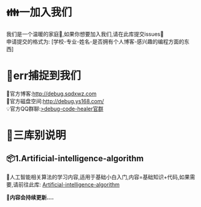 # :family:一加入我们
我们是一个温暖的家庭:love_hotel:,如果你想要加入我们,请在此库提交issues:speech_balloon:
</br>
申请提交的格式为:
[学校-专业-姓名-是否拥有个人博客-感兴趣的编程方面的东西]

# :bow:err捕捉到我们
:wind_chime:官方博客:<a href="http://debug.sqdxwz.com">http://debug.sqdxwz.com</a>
</br>
:file_folder:官方磁盘空间:<a href="http://debug.ys168.com/">http://debug.ys168.com/</a>
</br>
:bulb:官方QQ群聊:<a target="_blank" href="//shang.qq.com/wpa/qunwpa?idkey=ff28367b522a0563eb115db8ec04ebcf3edde856af8da07a6f1e1ef12c242c37">>debug-code-healer官群</a>

# :book:三库别说明
## :package:1.Artificial-intelligence-algorithm
:thought_balloon:人工智能相关算法的学习内容,适用于基础小白入门,内容=基础知识+代码,如果需要,请前往此库:
<a href="https://github.com/debug-code-healer/Artificial-intelligence-algorithm">Artificial-intelligence-algorithm</a>

**:email:内容会持续更新....**
